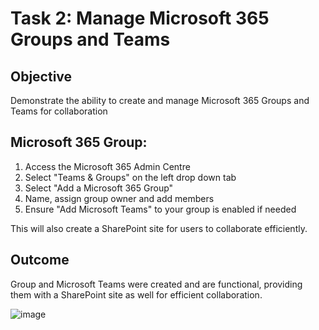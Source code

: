 # Task 2: Manage Microsoft 365 Groups and Teams

## Objective
Demonstrate the ability to create and manage Microsoft 365 Groups and Teams for collaboration

## Microsoft 365 Group:
1. Access the Microsoft 365 Admin Centre
2. Select "Teams & Groups" on the left drop down tab
3. Select "Add a Microsoft 365 Group" 
4. Name, assign group owner and add members
5. Ensure "Add Microsoft Teams"  to your group is enabled if needed

This will also create a SharePoint site for users to collaborate efficiently.

## Outcome
Group and Microsoft Teams were created and are functional, providing them with a SharePoint site as well for efficient collaboration.

![image](https://github.com/user-attachments/assets/e5686cbf-8261-43b1-8733-1b1117fa643f)
